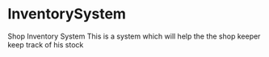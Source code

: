 # InventorySystem
Shop Inventory System
This is a system which will help the the shop keeper keep track of his stock

